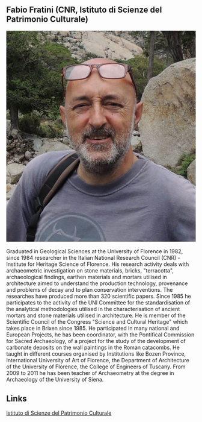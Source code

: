 ## Fabio Fratini (CNR, Istituto di Scienze del Patrimonio Culturale)

![Fabio](images/Fabio.jpg)

Graduated in Geological Sciences at the University of Florence in 1982, since 1984 researcher in the Italian National Research Council (CNR) - Institute for Heritage Science of Florence. His research activity deals with archaeometric investigation on stone materials, bricks, "terracotta", archaeological findings, earthen materials and mortars utilised in architecture aimed to understand the production technology, provenance and problems of decay and to plan conservation interventions. The researches have produced more than 320 scientific papers.
Since 1985 he participates to the activity of the UNI Committee for the standardisation of the analytical methodologies utilised in the characterisation of ancient mortars and stone materials utilised in architecture. He is member of the Scientific Council of the Congress "Science and Cultural Heritage" which takes place in Brixen  since 1985.
He participated in many national and European Projects, he has been coordinator, with the Pontifical Commission for Sacred Archaeology, of a project for the study of the development of carbonate deposits on the wall paintings in the Roman catacombs. He taught in different courses organised by Institutions like Bozen Province, International University of Art of Florence, the Department of Architecture of the University of Florence, the College of Engineers of Tuscany. From 2009 to 2011 he has been teacher of Archaeometry at the degree in Archaeology of the University of Siena. 


Links
-
[Istituto di Scienze del Patrimonio Culturale](https://www.ispc.cnr.it/en/)
